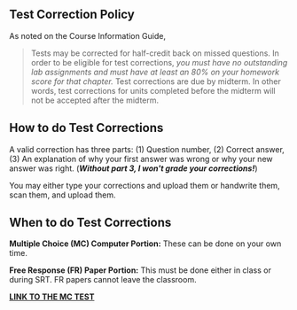 Test Correction Policy
-------------------------

As noted on the Course Information Guide,
> Tests may be corrected for half-credit back on missed questions.  In order to be eligible for test corrections, _you must have no outstanding lab assignments and must have at least an 80% on your homework score for that chapter._ Test corrections are due by midterm.  In other words, test corrections for units completed before the midterm will not be accepted after the midterm.

 
How to do Test Corrections
-----------------------------------

A valid correction has three parts: (1) Question number, (2) Correct answer, (3) An explanation of why your first answer was wrong or why your new answer was right. (_**Without part 3, I won't grade your corrections!**_)  
  
You may either type your corrections and upload them or handwrite them, scan them, and upload them.

When to do Test Corrections
---------------------------------

**Multiple Choice (MC) Computer Portion:** These can be done on your own time.
  
**Free Response (FR) Paper Portion:** This must be done either in class or during SRT.  FR papers cannot leave the classroom.
  
**[LINK TO THE MC TEST](https://avon.schoology.com/assignment/4925783860/course/5138386902/assessments/5144956991)**  
<!--stackedit_data:
eyJoaXN0b3J5IjpbLTE2OTg0ODE5OTYsMjA3ODYxMjA1OSw3Mz
A5OTgxMTZdfQ==
-->